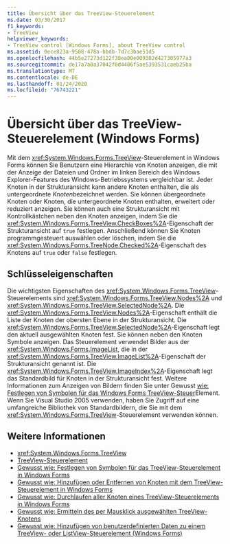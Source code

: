 ```yaml
---
title: Übersicht über das TreeView-Steuerelement
ms.date: 03/30/2017
f1_keywords:
- TreeView
helpviewer_keywords:
- TreeView control [Windows Forms], about TreeView control
ms.assetid: 0ece823a-9508-478a-bbdb-7d7c3bae51d5
ms.openlocfilehash: 44b5e27273d122f38ea00e009302d427305977a3
ms.sourcegitcommit: de17a7a0a37042f0d4406f5ae5393531caeb25ba
ms.translationtype: MT
ms.contentlocale: de-DE
ms.lasthandoff: 01/24/2020
ms.locfileid: "76743221"
---
```

# <a name="treeview-control-overview-windows-forms"></a>Übersicht über das TreeView-Steuerelement (Windows Forms)

Mit dem <xref:System.Windows.Forms.TreeView>-Steuerelement in Windows Forms können Sie Benutzern eine Hierarchie von Knoten anzeigen, die mit der Anzeige der Dateien und Ordner im linken Bereich des Windows Explorer-Features des Windows-Betriebssystems vergleichbar ist. Jeder Knoten in der Strukturansicht kann andere Knoten enthalten, die als untergeordnete *Knoten*bezeichnet werden. Sie können übergeordnete Knoten oder Knoten, die untergeordnete Knoten enthalten, erweitert oder reduziert anzeigen. Sie können auch eine Strukturansicht mit Kontrollkästchen neben den Knoten anzeigen, indem Sie die <xref:System.Windows.Forms.TreeView.CheckBoxes%2A>-Eigenschaft der Strukturansicht auf `true` festlegen. Anschließend können Sie Knoten programmgesteuert auswählen oder löschen, indem Sie die <xref:System.Windows.Forms.TreeNode.Checked%2A>-Eigenschaft des Knotens auf `true` oder `false` festlegen.

## <a name="key-properties"></a>Schlüsseleigenschaften

Die wichtigsten Eigenschaften des <xref:System.Windows.Forms.TreeView>-Steuerelements sind <xref:System.Windows.Forms.TreeView.Nodes%2A> und <xref:System.Windows.Forms.TreeView.SelectedNode%2A>. Die <xref:System.Windows.Forms.TreeView.Nodes%2A>-Eigenschaft enthält die Liste der Knoten der obersten Ebene in der Strukturansicht. Die <xref:System.Windows.Forms.TreeView.SelectedNode%2A>-Eigenschaft legt den aktuell ausgewählten Knoten fest. Sie können neben den Knoten Symbole anzeigen. Das Steuerelement verwendet Bilder aus der <xref:System.Windows.Forms.ImageList>, die in der <xref:System.Windows.Forms.TreeView.ImageList%2A>-Eigenschaft der Strukturansicht genannt ist. Die <xref:System.Windows.Forms.TreeView.ImageIndex%2A>-Eigenschaft legt das Standardbild für Knoten in der Strukturansicht fest. Weitere Informationen zum Anzeigen von Bildern finden Sie unter Gewusst [wie: Festlegen von Symbolen für das Windows Forms TreeView-Steuer](how-to-set-icons-for-the-windows-forms-treeview-control.md)Element. Wenn Sie Visual Studio 2005 verwenden, haben Sie Zugriff auf eine umfangreiche Bibliothek von Standardbildern, die Sie mit dem <xref:System.Windows.Forms.TreeView>-Steuerelement verwenden können.

## <a name="see-also"></a>Weitere Informationen

- <xref:System.Windows.Forms.TreeView>
- [TreeView-Steuerelement](treeview-control-windows-forms.md)
- [Gewusst wie: Festlegen von Symbolen für das TreeView-Steuerelement in Windows Forms](how-to-set-icons-for-the-windows-forms-treeview-control.md)
- [Gewusst wie: Hinzufügen oder Entfernen von Knoten mit dem TreeView-Steuerelement in Windows Forms](how-to-add-and-remove-nodes-with-the-windows-forms-treeview-control.md)
- [Gewusst wie: Durchlaufen aller Knoten eines TreeView-Steuerelements in Windows Forms](how-to-iterate-through-all-nodes-of-a-windows-forms-treeview-control.md)
- [Gewusst wie: Ermitteln des per Mausklick ausgewählten TreeView-Knotens](how-to-determine-which-treeview-node-was-clicked-windows-forms.md)
- [Gewusst wie: Hinzufügen von benutzerdefinierten Daten zu einem TreeView- oder ListView-Steuerelement (Windows Forms)](add-custom-information-to-a-treeview-or-listview-control-wf.md)
